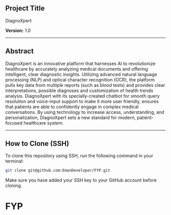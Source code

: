 ## Project Title
DiagnoXpert

**Version:** 1.0

---

## Abstract

DiagnoXpert is an innovative platform that harnesses AI to revolutionize healthcare by accurately analyzing medical documents and offering intelligent, clear diagnostic insights. Utilizing advanced natural language processing (NLP) and optical character recognition (OCR), the platform pulls key data from multiple reports (such as blood tests) and provides clear interpretations, possible diagnoses and customization of health trends analysis. DiagnoXpert with its specially-created chatbot for smooth query resolution and voice-input support to make it more user friendly, ensures that patients are able to confidently engage in complex medical conversations. By using technology to increase access, understanding, and personalization, DiagnoXpert sets a new standard for modern, patient-focused healthcare system.

---

## How to Clone (SSH)

To clone this repository using SSH, run the following command in your terminal:

```sh
git clone git@github.com:EmanDeveloper/FYP.git
```

Make sure you have added your SSH key to your GitHub account before cloning.
# FYP